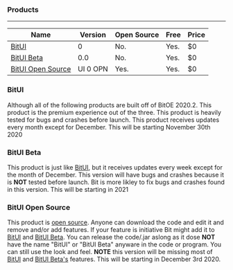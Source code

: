 ### Products
---

|Name             |Version |Open Source|Free|Price|
|-----------------|--------|-----------|----|-----|
|[BitUI](https://bitsoftwareco.github.io/bitsoftwareco/Products#bitui)            |0       |No.        |Yes.|$0   |
|[BitUI Beta](https://bitsoftwareco.github.io/bitsoftwareco/Products#bitui-beta)       |0.0     |No.        |Yes.|$0   |
|[BitUI Open Source](https://bitsoftwareco.github.io/bitsoftwareco/Products#bitUI-open-source)|UI 0 OPN|Yes.       |Yes.|$0   |

### BitUI
Although all of the following products are built off of BitOE 2020.2. This product is the premium experience out of the three. This product is heavily tested for bugs and crashes before launch. This product receives updates every month except for December. This will be starting November 30th 2020

### BitUI Beta
This product is just like [BitUI](https://bitsoftwareco.github.io/bitsoftwareco/Products#bitui), but it receives updates every week except for the month of December. This version will have bugs and crashes because it is **NOT** tested before launch. Bit is more likley to fix bugs and crashes found in this version. This will be starting in 2021

### BitUI Open Source
This product is [open source](https://opensource.org/). Anyone can download the code and edit it and remove and/or add features. If your feature is initiative Bit might add it to [BitUI](https://bitsoftwareco.github.io/bitsoftwareco/Products#bitui) and [BitUI Beta](https://bitsoftwareco.github.io/bitsoftwareco/Products#bitui-beta). You can release the code/.jar aslong as it dose **NOT** have the name "BitUI" or "BitUI Beta" anyware in the code or program. You can still use the look and feel. **NOTE** this version will be missing most of [BitUI](https://bit-software-net.github.io/bit-software-net/Products#bitui) and [BitUI Beta's](https://bit-software-net.github.io/bit-software-net/Products#bitui-beta) features. This will be starting in December 3rd 2020.
